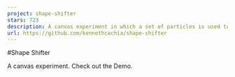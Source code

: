 ```yaml
---
project: shape-shifter
stars: 723
description: A canvas experiment in which a set of particles is used to render different shapes based on the user's input. It supports multiple modes: text, countdown, time and icons.
url: https://github.com/kennethcachia/shape-shifter
---
```


#Shape Shifter

A canvas experiment. Check out the Demo.
